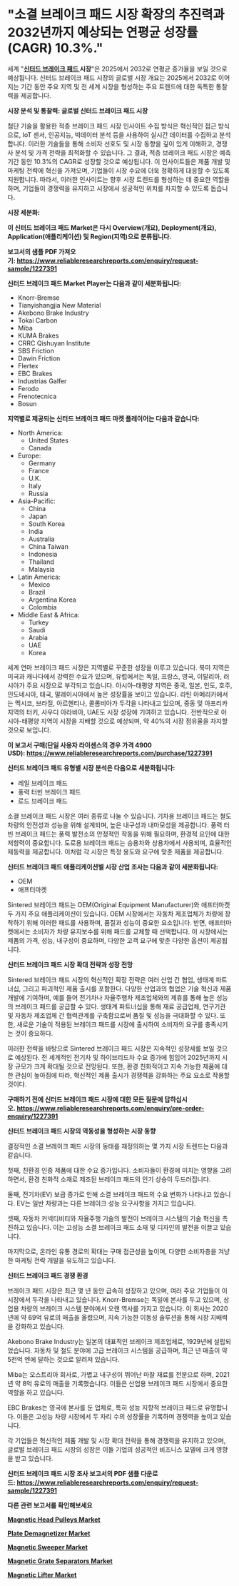 <p><h1>"소결 브레이크 패드 시장 확장의 추진력과 2032년까지 예상되는 연평균 성장률(CAGR) 10.3%."</h1></p><p>세계 "<strong><a href="https://www.reliableresearchreports.com/sintered-brake-pads-r1227391?utm_campaign=106&utm_medium=8&utm_source=Github&utm_content=ia&utm_term=17022025&utm_id=sintered-brake-pads">신터드 브레이크 패드&nbsp;</a></strong><strong>시장</strong>"은 2025에서 2032로 연평균 증가율을 보일 것으로 예상됩니다. 신터드 브레이크 패드 시장의 글로벌 시장 개요는 2025에서 2032로 이어지는 기간 동안 주요 지역 및 전 세계 시장을 형성하는 주요 트렌드에 대한 독특한 통찰력을 제공합니다.</p>
<p><strong>시장 분석 및 통찰력: 글로벌 신터드 브레이크 패드 시장</strong></p>
<p><p>첨단 기술을 활용한 적층 브레이크 패드 시장 인사이트 수집 방식은 혁신적인 접근 방식으로, IoT 센서, 인공지능, 빅데이터 분석 등을 사용하여 실시간 데이터를 수집하고 분석합니다. 이러한 기술들을 통해 소비자 선호도 및 시장 동향을 깊이 있게 이해하고, 경쟁사 분석 및 가격 전략을 최적화할 수 있습니다. 그 결과, 적층 브레이크 패드 시장은 예측 기간 동안 10.3%의 CAGR로 성장할 것으로 예상됩니다. 이 인사이트들은 제품 개발 및 마케팅 전략에 혁신을 가져오며, 기업들이 시장 수요에 더욱 정확하게 대응할 수 있도록 지원합니다. 따라서, 이러한 인사이트는 향후 시장 트렌드를 형성하는 데 중요한 역할을 하며, 기업들이 경쟁력을 유지하고 시장에서 성공적인 위치를 차지할 수 있도록 돕습니다.</p><a href="%7CAUTHORITHY_DOMAIN_URL%7C?utm_campaign=106&utm_medium=8&utm_source=Github&utm_content=ia&utm_term=17022025&utm_id=sintered-brake-pads"></a></p>
<p><strong>시장 세분화:</strong></p>
<p><strong>이 신터드 브레이크 패드 Market은 다시 Overview(개요), Deployment(개요), Application(애플리케이션) 및 Region(지역)으로 분류됩니다.</strong></p>
<p><strong>보고서의 샘플 PDF 가져오기:&nbsp;<a href="https://www.reliableresearchreports.com/enquiry/request-sample/1227391?utm_campaign=106&utm_medium=8&utm_source=Github&utm_content=ia&utm_term=17022025&utm_id=sintered-brake-pads">https://www.reliableresearchreports.com/enquiry/request-sample/1227391</a></strong><strong></strong></p>
<p><strong>신터드 브레이크 패드 Market Player는 다음과 같이 세분화됩니다:</strong></p>
<p><ul><li>Knorr-Bremse</li><li>Tianyishangjia New Material</li><li>Akebono Brake Industry</li><li>Tokai Carbon</li><li>Miba</li><li>KUMA Brakes</li><li>CRRC Qishuyan Institute</li><li>SBS Friction</li><li>Dawin Friction</li><li>Flertex</li><li>EBC Brakes</li><li>Industrias Galfer</li><li>Ferodo</li><li>Frenotecnica</li><li>Bosun</li></ul></p>
<p><strong>지역별로 제공되는 신터드 브레이크 패드 마켓 플레이어는 다음과 같습니다:</strong></p>
<p><ul>
    <li>
        North America:
        <ul>
            <li>United States</li>
            <li>Canada</li>
        </ul>
    </li>
    <li>
        Europe:
        <ul>
            <li>Germany</li>
            <li>France</li>
            <li>U.K.</li>
            <li>Italy</li>
            <li>Russia</li>
        </ul>
    </li>
    <li>
        Asia-Pacific:
        <ul>
            <li>China</li>
            <li>Japan</li>
            <li>South Korea</li>
            <li>India</li>
            <li>Australia</li>
            <li>China Taiwan</li>
            <li>Indonesia</li>
            <li>Thailand</li>
            <li>Malaysia</li>
        </ul>
    </li>
    <li>
        Latin America:
        <ul>
            <li>Mexico</li>
            <li>Brazil</li>
            <li>Argentina Korea</li>
            <li>Colombia</li>
        </ul>
    </li>
    <li>
        Middle East & Africa:
        <ul>
            <li>Turkey</li>
            <li>Saudi</li>
            <li>Arabia</li>
            <li>UAE</li>
            <li>Korea</li>
        </ul>
    </li>
    </ul></p>
<p><p>세계 연마 브레이크 패드 시장은 지역별로 꾸준한 성장을 이루고 있습니다. 북미 지역은 미국과 캐나다에서 강력한 수요가 있으며, 유럽에서는 독일, 프랑스, 영국, 이탈리아, 러시아가 주요 시장으로 부각되고 있습니다. 아시아-태평양 지역은 중국, 일본, 인도, 호주, 인도네시아, 태국, 말레이시아에서 높은 성장률을 보이고 있습니다. 라틴 아메리카에서는 멕시코, 브라질, 아르헨티나, 콜롬비아가 두각을 나타내고 있으며, 중동 및 아프리카 지역의 터키, 사우디 아라비아, UAE도 시장 성장에 기여하고 있습니다. 전반적으로 아시아-태평양 지역이 시장을 지배할 것으로 예상되며, 약 40%의 시장 점유율을 차지할 것으로 보입니다.</p></p>
<p><strong>이 보고서 구매(단일 사용자 라이센스의 경우 가격 4900 USD):&nbsp;<a href="https://www.reliableresearchreports.com/purchase/1227391?utm_campaign=106&utm_medium=8&utm_source=Github&utm_content=ia&utm_term=17022025&utm_id=sintered-brake-pads">https://www.reliableresearchreports.com/purchase/1227391</a></strong></p>
<p><strong>신터드 브레이크 패드 유형별 시장 분석은 다음으로 세분화됩니다:</strong></p>
<p><ul><li>레일 브레이크 패드</li><li>풍력 터빈 브레이크 패드</li><li>로드 브레이크 패드</li></ul></p>
<p><p>소결 브레이크 패드 시장은 여러 종류로 나눌 수 있습니다. 기차용 브레이크 패드는 철도 차량의 안전성과 성능을 위해 설계되며, 높은 내구성과 내마모성을 제공합니다. 풍력 터빈 브레이크 패드는 풍력 발전소의 안정적인 작동을 위해 필요하며, 환경적 요인에 대한 저항력이 중요합니다. 도로용 브레이크 패드는 승용차와 상용차에서 사용되며, 효율적인 제동력을 제공합니다. 이처럼 각 시장은 특정 용도와 요구에 맞춘 제품을 제공합니다.</p></p>
<p><strong>신터드 브레이크 패드 애플리케이션별 시장 산업 조사는 다음과 같이 세분화됩니다:</strong></p>
<p><ul><li>OEM</li><li>애프터마켓</li></ul></p>
<p><p>Sintered 브레이크 패드는 OEM(Original Equipment Manufacturer)와 애프터마켓 두 가지 주요 애플리케이션이 있습니다. OEM 시장에서는 자동차 제조업체가 차량에 장착하기 위해 이러한 패드를 사용하며, 품질과 성능이 중요한 요소입니다. 반면, 애프터마켓에서는 소비자가 차량 유지보수를 위해 패드를 교체할 때 선택합니다. 이 시장에서는 제품의 가격, 성능, 내구성이 중요하며, 다양한 고객 요구에 맞춘 다양한 옵션이 제공됩니다.</p></p>
<p><strong>신터드 브레이크 패드 시장 확대 전략과 성장 전망</strong></p>
<p><p>Sintered 브레이크 패드 시장의 혁신적인 확장 전략은 여러 산업 간 협업, 생태계 파트너십, 그리고 파괴적인 제품 출시를 포함한다. 다양한 산업과의 협업은 기술 혁신과 제품 개발에 기여하며, 예를 들어 전기차나 자율주행차 제조업체와의 제휴를 통해 높은 성능의 브레이크 패드를 공급할 수 있다. 생태계 파트너십을 통해 재료 공급업체, 연구기관 및 자동차 제조업체 간 협력관계를 구축함으로써 품질 및 성능을 극대화할 수 있다. 또한, 새로운 기술이 적용된 브레이크 패드를 시장에 출시하여 소비자의 요구를 충족시키는 것이 중요하다.</p><p>이러한 전략을 바탕으로 Sintered 브레이크 패드 시장은 지속적인 성장세를 보일 것으로 예상된다. 전 세계적인 전기차 및 하이브리드차 수요 증가에 힘입어 2025년까지 시장 규모가 크게 확대될 것으로 전망된다. 또한, 환경 친화적이고 지속 가능한 제품에 대한 관심이 높아짐에 따라, 혁신적인 제품 출시가 경쟁력을 강화하는 주요 요소로 작용할 것이다.</p></p>
<p><strong>구매하기 전에 신터드 브레이크 패드 시장에 대한 모든 질문에 답하십시오.&nbsp;<a href="https://www.reliableresearchreports.com/enquiry/pre-order-enquiry/1227391?utm_campaign=106&utm_medium=8&utm_source=Github&utm_content=ia&utm_term=17022025&utm_id=sintered-brake-pads">https://www.reliableresearchreports.com/enquiry/pre-order-enquiry/1227391</a></strong><strong></strong></p>
<p><strong>신터드 브레이크 패드 시장의 역동성을 형성하는 시장 동향</strong></p>
<p><p>결정적인 소결 브레이크 패드 시장의 동태를 재정의하는 몇 가지 시장 트렌드는 다음과 같습니다.</p><p>첫째, 친환경 인증 제품에 대한 수요 증가입니다. 소비자들이 환경에 미치는 영향을 고려하면서, 환경 친화적 소재로 제조된 브레이크 패드의 인기 상승이 두드러집니다.</p><p>둘째, 전기차(EV) 보급 증가로 인해 소결 브레이크 패드의 수요 변화가 나타나고 있습니다. EV는 일반 차량과는 다른 브레이크 성능 요구사항을 가지고 있습니다.</p><p>셋째, 자동차 커넥티비티와 자율주행 기술의 발전이 브레이크 시스템의 기술 혁신을 촉진하고 있습니다. 이는 고성능 소결 브레이크 패드 소재 및 디자인의 발전을 이끌고 있습니다.</p><p>마지막으로, 온라인 유통 경로의 확대는 구매 접근성을 높이며, 다양한 소비자층을 겨냥한 마케팅 전략 개발을 유도하고 있습니다.</p></p>
<p><strong>신터드 브레이크 패드 경쟁 환경</strong></p>
<p><p>브레이크 패드 시장은 최근 몇 년 동안 급속히 성장하고 있으며, 여러 주요 기업들이 이 시장에서 두각을 나타내고 있습니다. Knorr-Bremse는 독일에 본사를 두고 있으며, 상업용 차량의 브레이크 시스템 분야에서 오랜 역사를 가지고 있습니다. 이 회사는 2020년에 약 69억 유로의 매출을 올렸으며, 지속 가능한 이동성 솔루션을 통해 시장 지배력을 강화하고 있습니다.</p><p>Akebono Brake Industry는 일본의 대표적인 브레이크 제조업체로, 1929년에 설립되었습니다. 자동차 및 철도 분야에 고급 브레이크 시스템을 공급하며, 최근 년 매출이 약 5천억 엔에 달하는 것으로 알려져 있습니다. </p><p>Miba는 오스트리아 회사로, 가볍고 내구성이 뛰어난 마찰 재료를 전문으로 하며, 2021년 약 8억 유로의 매출을 기록했습니다. 이들은 산업용 브레이크 패드 시장에서 중요한 역할을 하고 있습니다.</p><p>EBC Brakes는 영국에 본사를 둔 업체로, 특히 성능 지향적 브레이크 패드로 유명합니다. 이들은 고성능 차량 시장에서 두 자리 수의 성장률을 기록하며 경쟁력을 높이고 있습니다.</p><p>각 기업들은 혁신적인 제품 개발 및 시장 확대 전략을 통해 경쟁력을 유지하고 있으며, 글로벌 브레이크 패드 시장의 성장은 이들 기업의 성공적인 비즈니스 모델에 크게 영향을 받고 있습니다.</p></p>
<p><strong>신터드 브레이크 패드 시장 조사 보고서의 PDF 샘플 다운로드:&nbsp;<a href="https://www.reliableresearchreports.com/enquiry/request-sample/1227391?utm_campaign=106&utm_medium=8&utm_source=Github&utm_content=ia&utm_term=17022025&utm_id=sintered-brake-pads">https://www.reliableresearchreports.com/enquiry/request-sample/1227391</a></strong></p>
<p><strong></strong></p>
<p><strong></strong></p>
<p><strong></strong></p>
<p><strong></strong></p>
<p><strong>다른 관련 보고서를 확인해보세요</strong></p>
<p><strong><p><a href="https://github.com/lalolatiot/Market-Research-Report-List-1/blob/main/magnetic-head-pulleys-market.md?utm_campaign=106&utm_medium=8&utm_source=Github&utm_content=ia&utm_term=17022025&utm_id=sintered-brake-pads">Magnetic Head Pulleys Market</a></p><p><a href="https://github.com/ternainglin/Market-Research-Report-List-1/blob/main/plate-demagnetizer-market.md?utm_campaign=106&utm_medium=8&utm_source=Github&utm_content=ia&utm_term=17022025&utm_id=sintered-brake-pads">Plate Demagnetizer Market</a></p><p><a href="https://github.com/agdonthisa/Market-Research-Report-List-1/blob/main/magnetic-sweeper-market.md?utm_campaign=106&utm_medium=8&utm_source=Github&utm_content=ia&utm_term=17022025&utm_id=sintered-brake-pads">Magnetic Sweeper Market</a></p><p><a href="https://github.com/penglatilles/Market-Research-Report-List-1/blob/main/magnetic-grate-separators-market.md?utm_campaign=106&utm_medium=8&utm_source=Github&utm_content=ia&utm_term=17022025&utm_id=sintered-brake-pads">Magnetic Grate Separators Market</a></p><p><a href="https://github.com/saaindosya/Market-Research-Report-List-1/blob/main/magnetic-lifter-market.md?utm_campaign=106&utm_medium=8&utm_source=Github&utm_content=ia&utm_term=17022025&utm_id=sintered-brake-pads">Magnetic Lifter Market</a></p></strong></p>